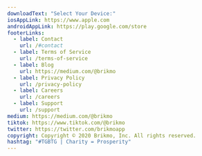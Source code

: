 ```yaml
---
downloadText: "Select Your Device:"
iosAppLink: https://www.apple.com
androidAppLink: https://play.google.com/store
footerLinks:
  - label: Contact
    url: /#contact
  - label: Terms of Service
    url: /terms-of-service
  - label: Blog
    url: https://medium.com/@brikmo
  - label: Privacy Policy
    url: /privacy-policy
  - label: Careers
    url: /careers
  - label: Support
    url: /support
medium: https://medium.com/@brikmo
tiktok: https://www.tiktok.com/@brikmo
twitter: https://twitter.com/brikmoapp
copyright: Copyright © 2020 Brikmo, Inc. All rights reserved.
hashtag: "#TGBTG | Charity = Prosperity"
---
```

